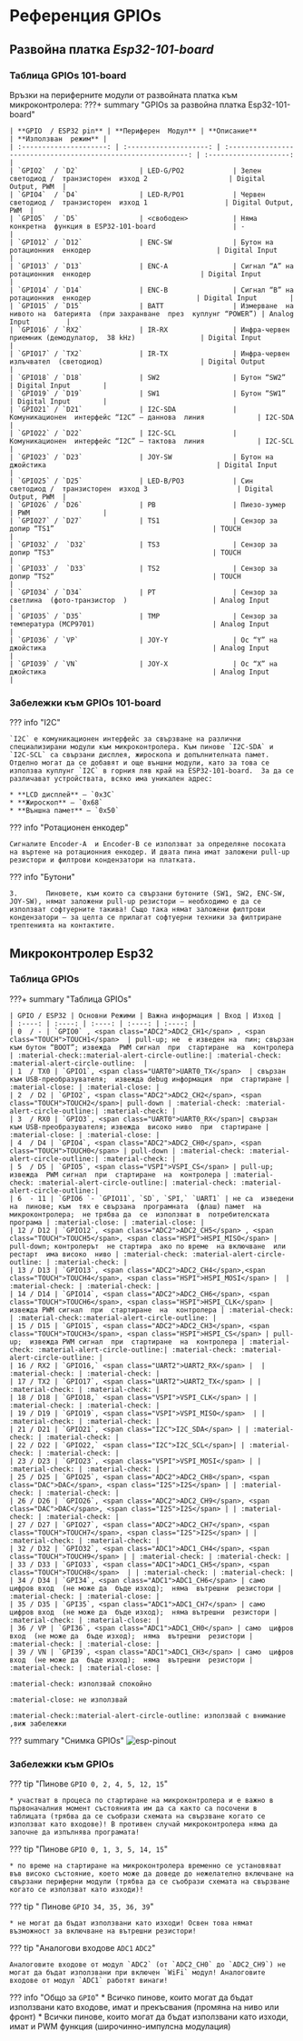# Референция GPIOs


## Развойна платка ***Esp32-101-board***
### Таблица GPIOs 101-board



Връзки на периферните модули от развойната платка към микроконтролера:
???+ summary "GPIOs за развойна платка Esp32-101-board"

    | **GPIO  / ESP32 pin** | **Периферен  Модул** | **Описание**                                                 | **Използван  режим** |
    | :---------------------: | :--------------------: | :------------------------------------------------------------: | :--------------------: |
    | `GPIO2`  / `D2`               | LED-G/PO2            | Зелен  светодиод /  транзисторен  изход 2                    | Digital Output, PWM  |
    | `GPIO4`  / `D4`               | LED-R/PO1            | Червен  светодиод /  транзисторен  изход 1                   | Digital Output, PWM  |
    | `GPIO5`  / `D5`               | <свободен>           | Няма  конкретна  функция в ESP32-101-board                   | -                    |
    | `GPIO12` / `D12`              | ENC-SW               | Бутон на  ротационния  енкодер                               | Digital Input        |
    | `GPIO13` / `D13`              | ENC-A                | Сигнал “A” на ротационния  енкодер                           | Digital Input        |
    | `GPIO14` / `D14`              | ENC-B                | Сигнал “B” на  ротационния  енкодер                          | Digital Input        |
    | `GPIO15` / `D15`              | BATT                 | Измерване  на нивото на  батерията  (при захранване  през  куплунг “POWER”) | Analog Input         |
    | `GPIO16` / `RX2`              | IR-RX                | Инфра-червен  приемник (демодулатор,  38 kHz)                | Digital Input        |
    | `GPIO17` / `TX2`              | IR-TX                | Инфра-червен  излъчвател  (светодиод)                        | Digital Output       |
    | `GPIO18` / `D18`              | SW2                  | Бутон “SW2”                                                  | Digital Input        |
    | `GPIO19` / `D19`              | SW1                  | Бутон “SW1”                                                  | Digital Input        |
    | `GPIO21` / `D21`              | I2C-SDA              | Комуникационен  интерфейс “I2C” – даннова  линия             | I2C-SDA              |
    | `GPIO22` / `D22`              | I2C-SCL              | Комуникационен  интерфейс “I2C” – тактова  линия             | I2C-SCL              |
    | `GPIO23` / `D23`              | JOY-SW               | Бутон на  джойстика                                          | Digital Input        |
    | `GPIO25` / `D25`              | LED-B/PO3            | Син  светодиод /  транзисторен  изход 3                      | Digital Output, PWM  |
    | `GPIO26` / `D26`              | PB                   | Пиезо-зумер                                                  | PWM                  |
    | `GPIO27` / `D27`              | TS1                  | Сензор за  допир “TS1”                                       | TOUCH                |
    | `GPIO32` /  `D32`             | TS3                  | Сензор за  допир “TS3”                                       | TOUCH                |
    | `GPIO33` /  `D33`             | TS2                  | Сензор за  допир “TS2”                                       | TOUCH                |
    | `GPIO34` / `D34`              | PT                   | Сензор за  светлина  (фото-транзистор  )                     | Analog Input         |
    | `GPIO35` / `D35`              | TMP                  | Сензор за  температура (MCP9701)                             | Analog Input         |
    | `GPIO36` / `VP`               | JOY-Y                | Ос “Y” на  джойстика                                         | Analog Input         |
    | `GPIO39` / `VN`               | JOY-X                | Ос “X” на  джойстика                                         | Analog Input         |      

### Забележки към GPIOs 101-board

??? info "I2C"

	`I2C` e комуникационен интерфейс за свързване на различни специализирани модули към микроконтролера. Към пинове `I2C-SDA` и `I2C-SCL` са свързани дисплея, жироскопа и допълнителната памет. Отделно могат да се добавят и още външни модули, като за това се използва куплунг `I2C` в горния ляв край на ESP32-101-board.  За да се различават устройствата, всяко има уникален адрес:
	
	* **LCD дисплей** – `0x3C`
	* **Жироскоп** – `0x68`
	* **Външна памет** – `0x50`

??? info "Ротационен енкодер"

	Сигналите Encoder-A  и Encoder-B се използват за определяне посоката на въртене на ротационния енкодер. И двата пина имат заложени pull-up резистори и филтрови кондензатори на платката.

??? info "Бутони" 

    3.       Пиновете, към които са свързани бутоните (SW1, SW2, ENC-SW, JOY-SW), нямат заложени pull-up резистори – необходимо е да се използват софтуерните такива! Също така нямат заложени филтрови кондензатори – за целта се прилагат софтуерни техники за филтриране трептенията на контактите.

## Микроконтролер Еsp32
### Таблица GPIOs




???+ summary "Таблица GPIOs"

    | GPIO / ESP32 | Основни Режими | Важна информация | Вход | Изход |
    | :----: | :----: | :----: | :----: | :----: |
    | 0  / - | `GPIO0` , <span class="ADC2">ADC2_CH1</span> , <span class="TOUCH">TOUCH1</span>  | pull-up; не  е изведен на  пин; свързан  към бутон “BOOT”; извежда  PWM сигнал  при  стартиране  на  контролера | :material-check::material-alert-circle-outline:| :material-check: :material-alert-circle-outline:  |
    | 1  / TX0 | `GPIO1`, <span class="UART0">UART0_TX</span>  | свързан  към USB-преобразувателя;  извежда debug информация  при  стартиране | :material-close: | :material-close: |
    | 2  / D2 | `GPIO2`, <span class="ADC2">ADC2_CH2</span>, <span class="TOUCH">TOUCH2</span>| pull-down | :material-check: :material-alert-circle-outline:| :material-check: |
    | 3  / RX0 | `GPIO3`, <span class="UART0">UART0_RX</span>| свързан  към USB-преобразувателя; извежда  високо ниво  при  стартиране | :material-close: | :material-close: |
    | 4  / D4 | `GPIO4`, <span class="ADC2">ADC2_CH0</span>, <span class="TOUCH">TOUCH0</span> | pull-down | :material-check: :material-alert-circle-outline:| :material-check: |
    | 5  / D5 | `GPIO5`, <span class="VSPI">VSPI_CS</span> | pull-up; извежда  PWM сигнал  при  стартиране  на  контролера | :material-check: :material-alert-circle-outline:| :material-check: :material-alert-circle-outline:|
    | 6  - 11 | `GPIO6 `- `GPIO11`, `SD`, `SPI,` `UART1` | не са  изведени на  пинове; към  тях е свързана  програмната  (флаш) памет  на  микроконтролера;  не трябва да  се  използват в  потребителската  програма | :material-close: | :material-close: |
    | 12 / D12 | `GPIO12`, <span class="ADC2">ADC2_CH5</span> , <span class="TOUCH">TOUCH5</span>, <span class="HSPI">HSPI_MISO</span> | pull-down; контролерът  не стартира  ако по време  на включване  или рестарт  има високо  ниво | :material-check: :material-alert-circle-outline: | :material-check: |
    | 13 / D13 | `GPIO13`, <span class="ADC2">ADC2_CH4</span>,<span class="TOUCH">TOUCH4</span>, <span class="HSPI">HSPI_MOSI</span> |  | :material-check: | :material-check: |
    | 14 / D14 | `GPIO14`, <span class="ADC2">ADC2_CH6</span>, <span class="TOUCH">TOUCH6</span>, <span class="HSPI">HSPI_CLK</span> | извежда PWM сигнал  при  стартиране  на  контролера | :material-check: | :material-check::material-alert-circle-outline: |
    | 15 / D15 | `GPIO15`, <span class="ADC2">ADC2_CH3</span>, <span class="TOUCH">TOUCH3</span>, <span class="HSPI">HSPI_CS</span> | pull-up;  извежда PWM сигнал  при  стартиране  на  контролера | :material-check: :material-alert-circle-outline:| :material-check: :material-alert-circle-outline: |
    | 16 / RX2 | `GPIO16,` <span class="UART2">UART2_RX</span> |  | :material-check: | :material-check: |
    | 17 / TX2 | `GPIO17`, <span class="UART2">UART2_TX</span> | | :material-check: | :material-check: |
    | 18 / D18 | `GPIO18,` <span class="VSPI">VSPI_CLK</span> | | :material-check: | :material-check: |
    | 19 / D19 | `GPIO19`, <span class="VSPI">VSPI_MISO</span>  | | :material-check: | :material-check: |
    | 21 / D21 | `GPIO21`, <span class="I2C">I2C_SDA</span> | | :material-check: | :material-check: |
    | 22 / D22 | `GPIO22,` <span class="I2C">I2C_SCL</span>| | :material-check: | :material-check: |
    | 23 / D23 | `GPIO23`, <span class="VSPI">VSPI_MOSI</span> | | :material-check: | :material-check: |
    | 25 / D25 | `GPIO25`, <span class="ADC2">ADC2_CH8</span>, <span class="DAC">DAC</span>, <span class="I2S">I2S</span> | | :material-check: | :material-check: |
    | 26 / D26 | `GPIO26`, <span class="ADC2">ADC2_CH9</span>, <span class="DAC">DAC</span>, <span class="I2S">I2S</span> | | :material-check: | :material-check: |
    | 27 / D27 | `GPIO27`, <span class="ADC2">ADC2_CH7</span>, <span class="TOUCH">TOUCH7</span>, <span class="I2S">I2S</span> | | :material-check: | :material-check: |
    | 32 / D32 | `GPIO32`, <span class="ADC1">ADC1_CH4</span>, <span class="TOUCH">TOUCH9</span> | | :material-check: | :material-check: |
    | 33 / D33 | `GPIO33`, <span class="ADC1">ADC1_CH5</span>, <span class="TOUCH">TOUCH8</span>  | | :material-check: | :material-check: |
    | 34 / D34 | `GPI34`, <span class="ADC1">ADC1_CH6</span> | само  цифров вход  (не може да  бъде изход);  няма  вътрешни  резистори | :material-check: | :material-close: |
    | 35 / D35 | `GPI35`, <span class="ADC1">ADC1_CH7</span> | само  цифров вход  (не може да  бъде изход);  няма вътрешни  резистори | :material-check: | :material-close: |
    | 36 / VP | `GPI36`, <span class="ADC1">ADC1_CH0</span> | само  цифров вход  (не може да  бъде изход);  няма  вътрешни  резистори | :material-check: | :material-close: |
    | 39 / VN | `GPI39`, <span class="ADC1">ADC1_CH3</span> | само  цифров вход  (не може да  бъде изход);  няма  вътрешни  резистори | :material-check: | :material-close: |
    
    :material-check: използвай спокойно
    
    :material-close: не използвай
    
    :material-check::material-alert-circle-outline: използвай с внимание ,виж забележки   

??? summary "Снимка GPIOs"
	![esp-pinout](img/ESP32-pinout-mapping.png)

### Забележки към GPIOs

??? tip "Пинове `GPIO 0, 2, 4, 5, 12, 15`"

	* участват в процеса по стартиране на микроконтролера и е важно в първоначалния момент състоянията им да са както са посочени в таблицата (трябва да се съобрази схемата на свързване когато се използват като входове)! В противен случай микроконтролера няма да започне да изпълнява програмата!

??? tip "Пинове  `GPIO 0, 1, 3, 5, 14, 15`"

	* по време на стартиране на микроконтролера временно се установяват във високо състояние, което може да доведе до нежелателно включване на свързани периферни модули (трябва да се съобрази схемата на свързване когато се използват като изходи)!

??? tip " Пинове `GPIO 34, 35, 36, 39`"

	* не могат да бъдат използвани като изходи! Освен това нямат възможност за включване на вътрешни резистори!

??? tip "Аналогови входове `ADC1` `ADC2`"

	Аналоговите входове от модул `ADC2` (от `ADC2_CH0` до `ADC2_CH9`) не могат да бъдат използвани при включен `WiFi` модул! Аналоговите входове от модул `ADC1` работят винаги!

??? info "Общо за `GPIO`"
	* Всичко пинове, които могат да бъдат използвани като входове, имат и прекъсвания (промяна на ниво или фронт)
	* Всички пинове, които могат да бъдат използвани като изходи, имат и PWM функция (широчинно-импулсна модулация)
